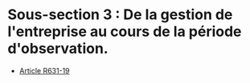 # Sous-section 3 : De la gestion de l'entreprise au cours de la période d'observation.

- [Article R631-19](article-r631-19.md)
